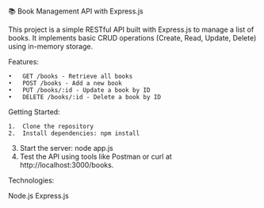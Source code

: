 📚 Book Management API with Express.js

This project is a simple RESTful API built with Express.js to manage a list of books. It implements basic CRUD operations (Create, Read, Update, Delete) using in-memory storage.

Features:

	•	GET /books - Retrieve all books
	•	POST /books - Add a new book
	•	PUT /books/:id - Update a book by ID
	•	DELETE /books/:id - Delete a book by ID

Getting Started:

	1.	Clone the repository
	2.	Install dependencies: npm install
  3.	Start the server:
  node app.js
  4.	Test the API using tools like Postman or curl at http://localhost:3000/books.
     
Technologies:

Node.js
Express.js
